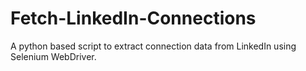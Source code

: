 
# Fetch-LinkedIn-Connections
A python based script to extract connection data from LinkedIn using Selenium WebDriver.
